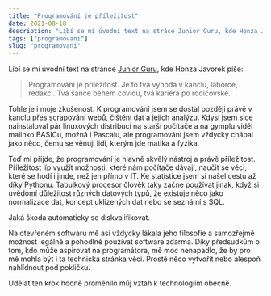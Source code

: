```yaml
---
title: "Programování je příležitost"
date: 2021-08-18
description: "Líbí se mi úvodní text na stráce Junior Guru, kde Honza Javorek píše, že programování je příležitost."
tags: ["programovani"]
slug: "programovani"
---
```


Líbí se mi úvodní text na stránce [Junior Guru](https://junior.guru/), kde Honza Javorek píše:

> Programování je příležitost. Je to tvá výhoda v kanclu, laborce, redakci. Tvá šance během covidu, tvá kariéra po rodičovské.

Tohle je i moje zkušenost. K programování jsem se dostal později právě v kanclu přes scrapování webů, čištění dat a jejich analýzu. Kdysi jsem sice nainstaloval pár linuxových distribucí na starší počítače a na gymplu viděl malinko BASICu, možná i Pascalu, ale programování jsem vždycky chápal jako něco, čemu se věnují lidi, kterým jde matika a fyzika.

Teď mi přijde, že programování je hlavně skvělý nástroj a právě příležitost. Příležitost líp využít možnosti, které nám počítače dávají, naučit se věci, které se hodí i jinde, než jen přímo v IT. Ke statistice jsem si našel cestu až díky Pythonu. Tabulkový procesor člověk taky začne [používat jinak](https://www.tandfonline.com/doi/full/10.1080/00031305.2017.1375989), když si uvědomí důležitost různých datových typů, že existuje něco jako normalizace dat, koncept uklizených dat nebo se seznámí s SQL.

Jaká škoda automaticky se diskvalifikovat.

Na otevřeném softwaru mě asi vždycky lákala jeho filosofie a samozřejmě možnost legálně a pohodlně používat software zdarma. Díky předsudkům o tom, kdo může aspirovat na programátora, mě moc nenapadlo, že by pro mě mohla být i ta technická stránka věci. Prostě něco vytvořit nebo alespoň nahlídnout pod pokličku.

Udělat ten krok hodně proměnilo můj vztah k technologiím obecně.
